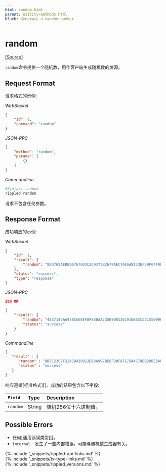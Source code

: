 ```yaml
---
html: random.html
parent: utility-methods.html
blurb: Generate a random number.
---
```

# random
[[Source]](https://github.com/ripple/rippled/blob/master/src/ripple/rpc/handlers/Random.cpp "Source")

`random`命令提供一个随机数，用作客户端生成随机数的熵源。

## Request Format
请求格式的示例:

<!-- MULTICODE_BLOCK_START -->

*WebSocket*

```json
{
    "id": 1,
    "command": "random"
}
```

*JSON-RPC*

```json
{
    "method": "random",
    "params": [
        {}
    ]
}
```

*Commandline*

```sh
#Syntax: random
rippled random
```

<!-- MULTICODE_BLOCK_END -->

请求不包含任何参数。

## Response Format

成功响应的示例:

<!-- MULTICODE_BLOCK_START -->

*WebSocket*

```json
{
    "id": 1,
    "result": {
        "random": "8ED765AEBBD6767603C2C9375B2679AEC76E6A8133EF59F04F9FC1AAA70E41AF"
    },
    "status": "success",
    "type": "response"
}
```

*JSON-RPC*

```json
200 OK

{
    "result": {
        "random": "4E57146AA47BC6E88FDFE8BAA235B900126C916B6CC521550996F590487B837A",
        "status": "success"
    }
}
```

*Commandline*

```json
{
   "result" : {
      "random" : "DB7C23C7F224CD410912E68A997BE0FD0FA7175A4C74B829BE5A80ED0DBAA0C5",
      "status" : "success"
   }
}
```

<!-- MULTICODE_BLOCK_END -->

响应遵循[标准格式][]，成功的结果包含以下字段:

| `Field`  | Type   | Description               |
|:---------|:-------|:--------------------------|
| `random` | String | 随机256位十六进制值。 |

## Possible Errors

* 任何[通用错误类型][]。
* `internal` - 发生了一些内部错误，可能与随机数生成器有关。

<!--{# common link defs #}-->
{% include '_snippets/rippled-api-links.md' %}			
{% include '_snippets/tx-type-links.md' %}			
{% include '_snippets/rippled_versions.md' %}
